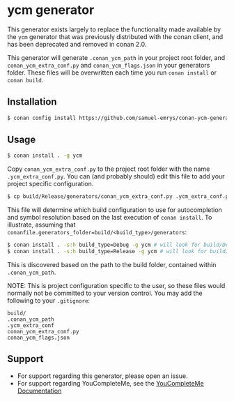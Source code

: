 # ycm generator

This generator exists largely to replace the functionality made available by the `ycm` generator that was previously distributed with the conan client, and has been deprecated and removed in conan 2.0.

This generator will generate `.conan_ycm_path` in your project root folder, and `conan_ycm_extra_conf.py` and `conan_ycm_flags.json` in your generators folder. These files will be overwritten each time you run `conan install` or `conan build`.

## Installation

```bash
$ conan config install https://github.com/samuel-emrys/conan-ycm-generator.git --type git
```

## Usage

```bash
$ conan install . -g ycm
```

Copy `conan_ycm_extra_conf.py` to the project root folder with the name `.ycm_extra_conf.py`. You can (and probably should) edit this file to add your project specific configuration.

```bash
$ cp build/Release/generators/conan_ycm_extra_conf.py .ycm_extra_conf.py
```

This file will determine which build configuration to use for autocompletion and symbol resolution based on the last execution of `conan install`. To illustrate, assuming that `conanfile.generators_folder=build/<build_type>/generators`:

```bash
$ conan install . -s:h build_type=Debug -g ycm # will look for build/Debug/generators/conan_ycm_flags.json
$ conan install . -s:h build_type=Release -g ycm # will look for build/Release/generators/conan_ycm_flags.json
```

This is discovered based on the path to the build folder, contained within `.conan_ycm_path`.

NOTE: This is project configuration specific to the user, so these files would normally not be committed to your version control. You may add the following to your `.gitignore`:

```
build/
.conan_ycm_path
.ycm_extra_conf
conan_ycm_extra_conf.py
conan_ycm_flags.json
```

## Support

* For support regarding this generator, please open an issue.
* For support regarding YouCompleteMe, see the [YouCompleteMe Documentation](https://ycm-core.github.io/YouCompleteMe/)
